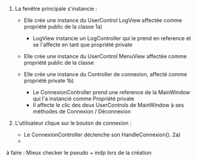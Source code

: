 1) La fenêtre principale s'instancie :
    - Elle crée une instance du UserControl LogView affectée comme propriété public de la classe
        1a)
        - LogView instancie un LogController qui le prend en reference et se l'affecte en tant que propriété private

    - Elle crée une instance du UserControl MenuView affectée comme propriété public de la classe
    
    - Elle crée une instance du Controller de connexion, affecté comme propriété private
        1b) 
        - Le ConnexionController prend une reference de la MainWindow qui l'a instancié comme Propriété private
        - Il affecte le clic des deux UserControls de MainWindow à ses méthodes de Connexion / Déconnexion

2) L'utilisateur clique sur le bouton de connexion :
    - Le ConnexionController déclenche son HandleConnexion().
        2a)
	- 




à faire :
Mieux checker le pseudo + mdp lors de la création